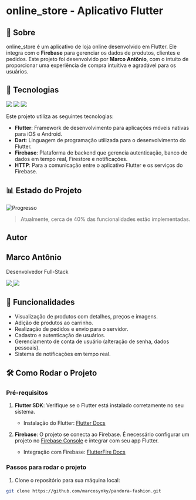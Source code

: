 <h1>online_store - Aplicativo Flutter</h1>

<h2>📖 Sobre</h2>
<p>online_store é um aplicativo de loja online desenvolvido em Flutter. Ele integra com o <strong>Firebase</strong> para gerenciar os dados de produtos, clientes e pedidos. Este projeto foi desenvolvido por <strong>Marco Antônio</strong>, com o intuito de proporcionar uma experiência de compra intuitiva e agradável para os usuários.</p>

## 🚀 Tecnologias

<div>
  <img src="https://img.shields.io/badge/Flutter-02569B?style=for-the-badge&logo=flutter&logoColor=white">
  <img src="https://img.shields.io/badge/Dart-0175C2?style=for-the-badge&logo=dart&logoColor=white">
  <img src="https://img.shields.io/badge/Firebase-FFCA28?style=for-the-badge&logo=firebase&logoColor=black">
</div>

<p>Este projeto utiliza as seguintes tecnologias:</p>
<ul>
  <li><strong>Flutter</strong>: Framework de desenvolvimento para aplicações móveis nativas para iOS e Android.</li>
  <li><strong>Dart</strong>: Linguagem de programação utilizada para o desenvolvimento do Flutter.</li>
  <li><strong>Firebase</strong>: Plataforma de backend que gerencia autenticação, banco de dados em tempo real, Firestore e notificações.</li>
  <li><strong>HTTP</strong>: Para a comunicação entre o aplicativo Flutter e os serviços do Firebase.</li>
</ul>



## 📊 Estado do Projeto

![Progresso](https://img.shields.io/badge/Progresso-40%25-red?style=for-the-badge&labelColor=000000&color=FF0000&logo=github)

> Atualmente, cerca de 40% das funcionalidades estão implementadas.


##  Autor
<h2>Marco Antônio</h2>

<p>Desenvolvedor Full-Stack </p>

<p>
  <a href="https://github.com/marcosynky" target="_blank">
    <img src="https://img.shields.io/badge/GitHub-000000?style=for-the-badge&logo=github&logoColor=white" />
  </a>
<a href="https://www.linkedin.com/in/marco-antônio-developer-fullstack" target="_blank">
    <img src="https://img.shields.io/badge/LinkedIn-0A66C2?style=for-the-badge&logo=linkedin&logoColor=white" />
</a>

 
</p>



## 📱 Funcionalidades

- Visualização de produtos com detalhes, preços e imagens.
- Adição de produtos ao carrinho.
- Realização de pedidos e envio para o servidor.
- Cadastro e autenticação de usuários.
- Gerenciamento de conta de usuário (alteração de senha, dados pessoais).
- Sistema de notificações em tempo real.

## 🛠️ Como Rodar o Projeto

### Pré-requisitos

1. **Flutter SDK**: Verifique se o Flutter está instalado corretamente no seu sistema.
   - Instalação do Flutter: [Flutter Docs](https://flutter.dev/docs/get-started/install)

2. **Firebase**: O projeto se conecta ao Firebase. É necessário configurar um projeto no [Firebase Console](https://console.firebase.google.com/) e integrar com seu app Flutter.
   - Integração com Firebase: [FlutterFire Docs](https://firebase.flutter.dev/)

### Passos para rodar o projeto

1. Clone o repositório para sua máquina local:

```bash
git clone https://github.com/marcosynky/pandora-fashion.git
